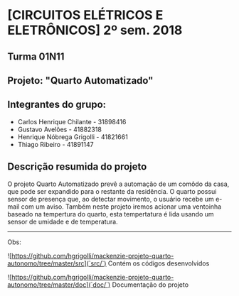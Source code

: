 # [CIRCUITOS ELÉTRICOS E ELETRÔNICOS] 2º sem. 2018

## Turma 01N11
## Projeto: "Quarto Automatizado"
## Integrantes do grupo:

* Carlos Henrique Chilante  - 31898416
* Gustavo Avelões           - 41882318
* Henrique Nóbrega Grigolli - 41821661
* Thiago Ribeiro            - 41891147

## Descrição resumida do projeto

O projeto Quarto Automatizado prevê a automação de um comôdo da casa, que pode ser expandido para o restante da residência. O quarto possui sensor de presença que, ao detectar movimento, o usuário recebe um e-mail com um aviso. Também neste projeto iremos acionar uma ventoinha baseado na tempertura do quarto, esta tempertatura é lida usando um sensor de umidade e de temperatura. 

_______________________________________
Obs:

![https://github.com/hgrigolli/mackenzie-projeto-quarto-autonomo/tree/master/src](`src/`) Contém os códigos desenvolvidos

![https://github.com/hgrigolli/mackenzie-projeto-quarto-autonomo/tree/master/doc](`doc/`) Documentação do projeto
